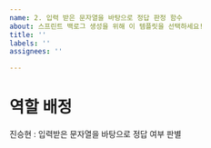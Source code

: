 ```yaml
---
name: 2. 입력 받은 문자열을 바탕으로 정답 판정 함수
about: 스프린트 백로그 생성을 위해 이 템플릿을 선택하세요!
title: ''
labels: ''
assignees: ''

---
```


# 역할 배정
진승현 : 입력받은 문자열을 바탕으로 정답 여부 판별
